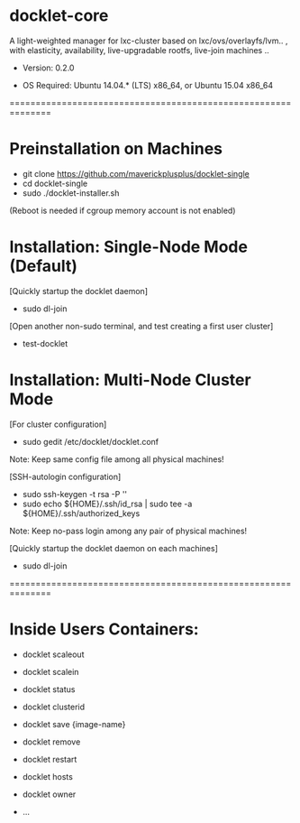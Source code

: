 # docklet-core

A light-weighted manager for lxc-cluster based on lxc/ovs/overlayfs/lvm.. , with elasticity, availability, live-upgradable rootfs, live-join machines ..

* Version: 0.2.0

* OS Required: Ubuntu 14.04.* (LTS) x86_64, or Ubuntu 15.04 x86_64

==============================================================

# Preinstallation on Machines

* git clone https://github.com/maverickplusplus/docklet-single
* cd docklet-single
* sudo ./docklet-installer.sh

(Reboot is needed if cgroup memory account is not enabled)

# Installation: Single-Node Mode (Default)

[Quickly startup the docklet daemon]
* sudo dl-join

[Open another non-sudo terminal, and test creating a first user cluster]
* test-docklet

# Installation: Multi-Node Cluster Mode

[For cluster configuration]
* sudo gedit /etc/docklet/docklet.conf

Note: Keep same config file among all physical machines!

[SSH-autologin configuration]
* sudo ssh-keygen -t rsa -P ''
* sudo echo ${HOME}/.ssh/id_rsa | sudo tee -a ${HOME}/.ssh/authorized_keys

Note: Keep no-pass login among any pair of physical machines!

[Quickly startup the docklet daemon on each machines]
* sudo dl-join

==============================================================

# Inside Users Containers:

* docklet scaleout

* docklet scalein

* docklet status

* docklet clusterid

* docklet save {image-name}

* docklet remove

* docklet restart

* docklet hosts

* docklet owner

* ...
